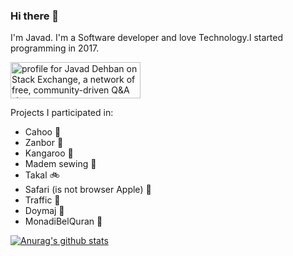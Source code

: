 ### Hi there 👋
I'm Javad. I'm a Software developer and love Technology.I started programming in 2017.

   <a href="https://stackexchange.com/users/11246800/javad-dehban"><img src="https://stackexchange.com/users/flair/11246800.png" width="208" height="58" alt="profile for Javad Dehban on Stack Exchange, a network of free, community-driven Q&amp;A sites" title="profile for Javad Dehban on Stack Exchange, a network of free, community-driven Q&amp;A sites" /></a>

Projects I participated in:
- Cahoo 🌿
- Zanbor 🐝
- Kangaroo 🦘
- Madem sewing 🧵
- Takal 🚲 
- Safari (is not browser Apple) 🚗
- Traffic 🚖
- Doymaj 🍔 
- MonadiBelQuran 📿


<!--
**javaddehban/javaddehban** is a ✨ _special_ ✨ repository because its `README.md` (this file) appears on your GitHub profile.

Here are some ideas to get you started:

- 🔭 I’m currently working on ...
- 🌱 I’m currently learning ...
- 👯 I’m looking to collaborate on ...
- 🤔 I’m looking for help with ...
- 💬 Ask me about ...
- 📫 How to reach me: ...
- 😄 Pronouns: ...
- ⚡ Fun fact: ...
-->

[![Anurag's github stats](https://github-readme-stats.vercel.app/api?username=javaddehban&show_icons=true&theme=tokyonight)](https://github.com/javaddehban)



